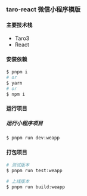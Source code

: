 ### taro-react 微信小程序模版

#### 主要技术栈
 - Taro3
 - React

#### 安装依赖
```bash
$ pnpm i
# or
$ yarn
# or
$ npm i
```

#### 运行项目

##### 运行小程序项目
```bash
$ pnpm run dev:weapp
```

#### 打包项目
```bash
# 测试版本
$ pnpm run test:weapp

# 上线版本
$ pnpm run build:weapp
```
